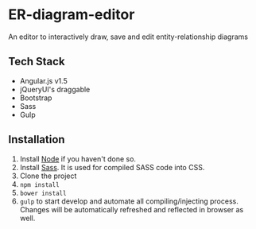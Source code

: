 # ER-diagram-editor
An editor to interactively draw, save and edit entity-relationship diagrams

## Tech Stack
* Angular.js v1.5
* jQueryUI's draggable
* Bootstrap
* Sass
* Gulp

## Installation
1. Install [Node](https://nodejs.org/en/download/) if you haven't done so.
1. Install [Sass](http://sass-lang.com/install). It is used for compiled SASS code into CSS.
2. Clone the project
3. `npm install`
4. `bower install`
5. `gulp` to start develop and automate all compiling/injecting process. Changes will be automatically refreshed and reflected in browser as well.
